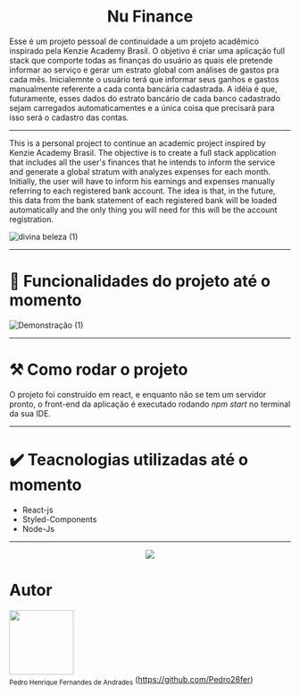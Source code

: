 <h1 align="center">Nu Finance</h1>
<p>Esse é um projeto pessoal de continuidade a um projeto acadêmico inspirado pela Kenzie Academy Brasil.
O objetivo é criar uma aplicação full stack que comporte todas as finanças do usuário as quais ele pretende informar ao serviço e gerar um estrato global com análises
de gastos pra cada mês. Inicialemnte o usuário terá que informar seus ganhos e gastos manualmente referente a cada conta bancária cadastrada. A idéia é que, futuramente, esses dados do estrato bancário de cada banco cadastrado sejam carregados automaticamentes e a única coisa que precisará para isso será o cadastro das contas.</p>


---------

<p>This is a personal project to continue an academic project inspired by Kenzie Academy Brasil.
The objective is to create a full stack application that includes all the user's finances that he intends to inform the service and generate a global stratum with analyzes
expenses for each month. Initially, the user will have to inform his earnings and expenses manually referring to each registered bank account. The idea is that, in the future, this data from the bank statement of each registered bank will be loaded automatically and the only thing you will need for this will be the account registration.</p>


![divina beleza (1)](https://user-images.githubusercontent.com/98784118/227054222-c80a71a2-bf3d-4420-b5ba-f1ce6299f272.gif)

---------



# :hammer: Funcionalidades do projeto até o momento


![Demonstração (1)](https://user-images.githubusercontent.com/98784118/227323890-3041c900-c8a4-4235-a559-b6f7e013edc8.gif)



------------

# :hammer_and_pick: Como rodar o projeto

<p> O projeto foi construído em react, e enquanto não se tem um servidor pronto, o front-end da aplicação é executado rodando <i>npm start</i> no terminal da sua IDE.</p>


--------


# :heavy_check_mark: Teacnologias utilizadas até o momento

- React-js
- Styled-Components
- Node-Js

----------


<p align="center">
<img src="http://img.shields.io/static/v1?label=STATUS&message=EM%20DESENVOLVIMENTO&color=GREEN&style=for-the-badge](https://img.shields.io/badge/status-in%20progress-brightgreen)"/>
</p>


# Autor

<img src="https://avatars.githubusercontent.com/u/98784118?v=4" width=115><br><sub>Pedro Henrique Fernandes de Andrades</sub> (https://github.com/Pedro26fer)


